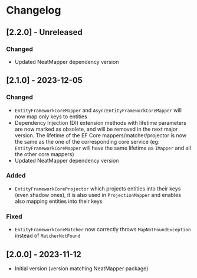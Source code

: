 # Changelog

## [2.2.0] - Unreleased

### Changed

- Updated NeatMapper dependency version

## [2.1.0] - 2023-12-05

### Changed

- `EntityFrameworkCoreMapper` and `AsyncEntityFrameworkCoreMapper` will now map only keys to entities
- Dependency Injection (DI) extension methods with lifetime parameters are now marked as obsolete, 
and will be removed in the next major version. The lifetime of the EF Core mappers/matcher/projector
is now the same as the one of the corresponding core service (eg: `EntityFrameworkCoreMapper` will have
the same lifetime as `IMapper` and all the other core mappers)
- Updated NeatMapper dependency version

### Added

- `EntityFrameworkCoreProjector` which projects entities into their keys (even shadow ones),
it is also used in `ProjectionMapper` and enables also mapping entities into their keys

### Fixed

- `EntityFrameworkCoreMatcher` now correctly throws `MapNotFoundException` instead of `MatcherNotFound`

## [2.0.0] - 2023-11-12

- Initial version (version matching NeatMapper package)